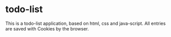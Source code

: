 # todo-list
This is a todo-list application, based on html, css and java-script. All entries are saved with Cookies by the browser.
